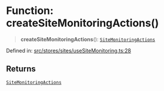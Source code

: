 # Function: createSiteMonitoringActions()

> **createSiteMonitoringActions**(): [`SiteMonitoringActions`](../interfaces/SiteMonitoringActions.md)

Defined in: [src/stores/sites/useSiteMonitoring.ts:28](https://github.com/Nick2bad4u/Uptime-Watcher/blob/dca5483e793478722cd3e6e125cafcec5fc771f0/src/stores/sites/useSiteMonitoring.ts#L28)

## Returns

[`SiteMonitoringActions`](../interfaces/SiteMonitoringActions.md)
